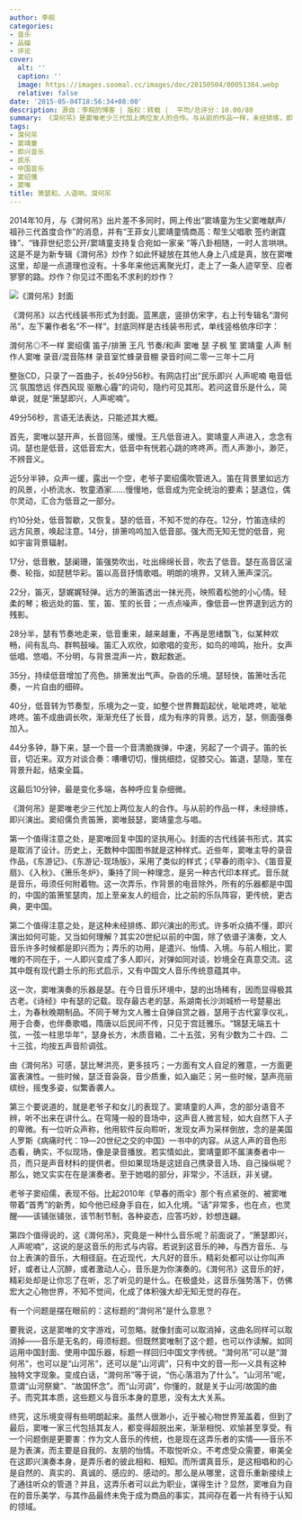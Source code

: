 ```yaml
---
author: 李皖
categories:
- 音乐
- 品碟
- 评论
cover:
  alt: ''
  caption: ''
  image: https://images.soomal.cc/images/doc/20150504/00051384.webp
  relative: false
date: '2015-05-04T18:56:34+08:00'
description: 源自：李皖的博客 | 版权：转载 |  平均/总评分：10.00/80
summary: 《潸何吊》是窦唯老少三代加上两位友人的合作。与从前的作品一样，未经排练，即兴演出。窦绍儒负责笛箫，窦唯鼓瑟，窦靖童念与唱。第一个值得注意之处，是窦唯回复中国的坚执用心。封面的古代线装书形式，其实是取消了设计。历史上，无数种中国图书就是这种样式……
tags:
- 潸何吊
- 窦靖童
- 即兴音乐
- 民乐
- 中国音乐
- 窦绍儒
- 窦唯
title: 箫瑟和，人语响，潸何吊
---
```


2014年10月，与《潸何吊》出片差不多同时，网上传出“窦靖童为生父窦唯献声/祖孙三代首度合作”的消息，并有“王菲女儿窦靖童情商高：帮生父唱歌 签约谢霆锋”、“锋菲世纪恋公开/窦靖童支持复合宛如一家亲 ”等八卦相随，一时人言哄哄。这是不是为新专辑《潸何吊》炒作？如此怀疑放在其他人身上八成是真，放在窦唯这里，却是一点道理也没有。十多年来他远离聚光灯，走上了一条人迹罕至、应者寥寥的路。炒作？你见过不图名不求利的炒作？

![《潸何吊》封面](https://images.soomal.cc/images/doc/20150504/00051384_01.webp)





《潸何吊》以古代线装书形式为封面。蓝黑底，竖排仿宋字，右上刊专辑名“潸何吊”，左下署作者名“不一样”。封底同样是古线装书形式，单线竖格依序印字：


潸何吊◎不一样
窦绍儒 笛子/排箫
王凡 节奏/和声
窦唯 瑟
子枫 笙
窦靖童 人声
制作人窦唯 录音/混音陈林 录音室忙蜂录音棚
录音时间二零一三年十二月


整张CD，只录了一首曲子，长49分56秒。有网店打出“民乐即兴 人声呢喃 电音低沉 氛围悠远 伴西风现 驱散心霾”的词句，隐约可见其形。若问这音乐是什么，简单说，就是“箫瑟即兴，人声呢喃”。

49分56秒，言语无法表达，只能述其大概。



首先，窦唯以瑟开声，长音回荡，缓慢。王凡低音进入。窦靖童人声进入，念念有词。瑟也是低音，这低音宏大，低音中有恍若心跳的咚咚声。而人声渺小，渺茫，不辨音义。

近5分半钟，众声一缓，露出一个空，老爷子窦绍儒吹管进入。笛在背景里如远方的风景，小桥流水、牧童酒家……慢慢地，低音成为完全统治的要素；瑟退位，偶尔灵动，汇合为低音之一部分。

约10分处，低音暂歇，又恢复。瑟的低音，不知不觉的存在。12分，竹笛连续的远方风景，唤起注意。14分，排箫呜呜加入低音部。强大而无知无觉的低音，宛如宇宙背景辐射。

17分，低音散，瑟阑珊，笛强势吹出，吐出绵绵长音，吹去了低音。瑟在高音区滚奏、轮指，如琵琶华彩。笛以高音抒情歌唱。明朗的境界，又转入箫声深沉。

22分，笛灭，瑟娓娓轻弹。远方的箫笛透出一抹光亮，映照着松弛的小心情。轻柔的琴；极远处的笛、笙，笛、笙的长音；一点点噪声，像低音―世界退到远方的残影。

28分半，瑟有节奏地走来，低音重来，越来越重，不再是思绪飘飞，似某种欢畅，间有乱鸟、群鸭鼓噪。笛汇入欢欣，如歌唱的变形，如鸟的啼鸣，抬升。女声低唱、悠唱，不分明，与背景混声一片，数起数逝。

35分，持续低音增加了亮色。排箫发出气声。杂沓的乐境。瑟轻快，笛箫吐舌花奏，一片自由的细碎。

40分，低音转为节奏型，乐境为之一变，如整个世界舞蹈起伏，呲呲咚咚，呲呲咚咚。笛不成曲调长吹，渐渐充任了长音，成为有序的背景。远方，瑟，侧面强奏加入。

44分多钟，静下来，瑟一个音一个音清脆拨弹，中速，另起了一个调子。笛的长音，切近来。双方对谈合奏：嘈嘈切切，慢挑细捻，促膝交心。笛退，瑟隐，笙在背景升起，结束全篇。

这最后10分钟，最是变化多端，各种呼应复杂细微。

《潸何吊》是窦唯老少三代加上两位友人的合作。与从前的作品一样，未经排练，即兴演出。窦绍儒负责笛箫，窦唯鼓瑟，窦靖童念与唱。

第一个值得注意之处，是窦唯回复中国的坚执用心。封面的古代线装书形式，其实是取消了设计。历史上，无数种中国图书就是这种样式。近些年，窦唯主导的录音作品，《东游记》、《东游记-现场版》，采用了类似的样式；《早春的雨伞》、《笛音夏扇》、《入秋》、《箫乐冬炉》，秉持了同一种理念，是另一种古代印本样式。音乐就是音乐，毋须任何附着物。这一次弄乐，作背景的电音除外，所有的乐器都是中国的，中国的笛箫笙瑟肉，加上至亲友人的组合，比之前的乐队阵容，更传统，更古典，更中国。

第二个值得注意之处，是这种未经排练、即兴演出的形式。许多听众搞不懂，即兴演出如何可能，又当如何理解？其实20世纪以前的中国，除了依谱子演奏，文人音乐许多时候都是即兴而为；弄乐的功用，是遣兴、怡情、入境。与前人相比，窦唯的不同在于，一人即兴变成了多人即兴，对弹如同对谈，妙境全在真意交流。这其中既有现代爵士乐的形式启示，又有中国文人音乐传统意蕴其中。

这一次，窦唯演奏的乐器是瑟。在今日音乐环境中，瑟的出场稀有，因而显得极其古老。《诗经》中有瑟的记载。现存最古老的瑟，系湖南长沙浏城桥一号楚墓出土，为春秋晚期制品。不同于琴为文人雅士自弹自赏之器，瑟用于古代宴享仪礼，用于合奏，也伴奏歌唱，隋唐以后民间不传，只见于宫廷雅乐。“锦瑟无端五十弦，一弦一柱思华年”，瑟身长方，木质音箱，二十五弦，另有少数为二十四、二十三弦，均按五声音阶调弦。

由《潸何吊》可感，瑟比琴洪亮，更多技巧；一方面有文人自足的雅意，一方面更富表演性。一些时候，瑟泛音袅袅，音少质重，如入幽茫；另一些时候，瑟声亮丽缤纷，摇曳多姿，似繁香袭人。

第三个要说道的，就是老爷子和女儿的表现了。窦靖童的人声，念的部分语音不辨，听不出来在讲什么。在穹隆一般的音场中，这声音人微言轻，如大自然下人子的卑微。有一位听众声称，他用软件反向聆听，发现女声为采样倒放，念的是美国人罗斯《病痛时代：19―20世纪之交的中国》一书中的内容。从这人声的音色形态看，确实，不似现场，像是录音播放。若实情如此，窦靖童即不属演奏者中一员，而只是声音材料的提供者。但如果现场是这妞自己携录音入场、自己操纵呢？那么，她又实实在在是演奏者。至于她唱的部分，非常少，不活跃，非关键。

老爷子窦绍儒，表现不俗。比起2010年《早春的雨伞》那个有点紧张的、被窦唯带着“首秀”的新秀，如今他已经身手自在，如入化境。“话”非常多，也在点，也灵醒――该铺张铺张，该节制节制，各种姿态，应答巧妙，妙想连翩。

第四个值得说的，这《潸何吊》，究竟是一种什么音乐呢？前面说了，“箫瑟即兴，人声呢喃”，这说的是这音乐的形式与内容。若说到这音乐的神，与西方音乐、与台上表演的音乐，大相径庭。在近现代，大凡好的音乐，精彩处都可以让你叫声好，或者让人沉醉，或者激动人心，音乐是为你演奏的。《潸何吊》这音乐的好，精彩处却是让你忘了在听，忘了听见的是什么。在极盛处，这音乐强势落下，仿佛宏大之心物世界，不知不觉间，化成了体积强大却无知无觉的存在。

有一个问题是摆在眼前的：这标题的“潸何吊”是什么意思？

要我说，这是窦唯的文字游戏，可忽略。就像封面可以取消掉，这曲名同样可以取消掉――音乐是无名的，毋须标题。但既然窦唯制了这个题，也可以作读解。如同运用中国封面、使用中国乐器，标题一样回归中国文字传统。“潸何吊”可以是“潸何吊”，也可以是“山河吊”，还可以是“山河调”，只有中文的音―形―义具有这种独特文字现象。变成白话，“潸何吊”等于说，“伤心落泪为了什么”。“山河吊”呢，意谓“山河祭奠”、“故国怀念”。而“山河调”，你懂的，就是关于山河/故国的曲子。而究其本质，这些题义与音乐本身的意思，没有太大关系。

终究，这乐境变得有些明朗起来。虽然人很渺小，近乎被心物世界笼盖着，但到了最后，窦唯一家三代包括其友人，都变得超脱出来，渐渐相悦、欢愉甚至享受。有一个问题倒是更要害：作为文人音乐的传统，也是现在这弄乐者的实情――音乐不是为表演，而主要是自我的、友朋的怡情。不取悦听众，不考虑受众需要，审美全在这即兴演奏本身，是弄乐者的彼此相和、相知。而所谓真音乐，是这相唱和的心是自然的、真实的、真诚的、感应的、感动的。那么是从哪里，这音乐重新接续上了通往听众的管道？并且，这弄乐者可以此为职业，谋得生计？显然，窦唯自为自在的音乐美学，与其作品最终未免于成为商品的事实，其间存在着一片有待于认知的领域。